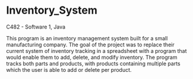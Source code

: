 # Inventory_System
C482 - Software 1, Java

This program is an inventory management system built for a small manufacturing company.
The goal of the project was to replace their current system of inventory tracking in a 
spreadsheet with a program that would enable them to add, delete, and modify inventory.
The program tracks both parts and products, with products containing multiple parts which 
the user is able to add or delete per product. 
